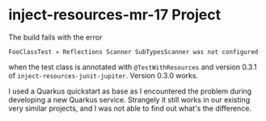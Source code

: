 # inject-resources-mr-17 Project

The build fails with the error 

`FooClassTest » Reflections Scanner SubTypesScanner was not configured`

when the test class is annotated with `@TestWithResources` and version 0.3.1 of `inject-resources-junit-jupiter`.
Version 0.3.0 works.

I used a Quarkus quickstart as base as I encountered the problem during developing a new Quarkus service.
Strangely it still works in our existing very similar projects, and I was not able to find out what's the difference. 
